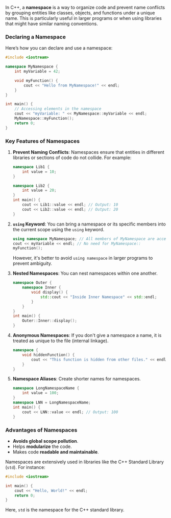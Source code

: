 In C++, a **namespace** is a way to organize code and prevent name conflicts by grouping entities like classes, objects, and functions under a unique name. This is particularly useful in larger programs or when using libraries that might have similar naming conventions.

### Declaring a Namespace
Here’s how you can declare and use a namespace:

```cpp
#include <iostream>

namespace MyNamespace {
    int myVariable = 42;

    void myFunction() {
        cout << "Hello from MyNamespace!" << endl;
    }
}

int main() {
    // Accessing elements in the namespace
    cout << "myVariable: " << MyNamespace::myVariable << endl;
    MyNamespace::myFunction();
    return 0;
}
```

### Key Features of Namespaces
1. **Prevent Naming Conflicts**: Namespaces ensure that entities in different libraries or sections of code do not collide. For example:
   ```cpp
   namespace Lib1 {
       int value = 10;
   }
   
   namespace Lib2 {
       int value = 20;
   }
   int main() {
       cout << Lib1::value << endl; // Output: 10
       cout << Lib2::value << endl; // Output: 20
   }
   ```

2. **`using` Keyword**: You can bring a namespace or its specific members into the current scope using the `using` keyword.
   ```cpp
   using namespace MyNamespace; // All members of MyNamespace are accessible without qualification.
   cout << myVariable << endl; // No need for MyNamespace::
   myFunction();
   ```

   However, it's better to avoid `using namespace` in larger programs to prevent ambiguity.

3. **Nested Namespaces**: You can nest namespaces within one another.
   ```cpp
   namespace Outer {
       namespace Inner {
           void display() {
               std::cout << "Inside Inner Namespace" << std::endl;
           }
       }
   }
   int main() {
       Outer::Inner::display();
   }
   ```

4. **Anonymous Namespaces**: If you don't give a namespace a name, it is treated as unique to the file (internal linkage).
   ```cpp
   namespace {
       void hiddenFunction() {
           cout << "This function is hidden from other files." << endl;
       }
   }
   ```

5. **Namespace Aliases**: Create shorter names for namespaces.
   ```cpp
   namespace LongNamespaceName {
       int value = 100;
   }
   namespace LNN = LongNamespaceName;
   int main() {
       cout << LNN::value << endl; // Output: 100
   }
   ```

### Advantages of Namespaces
- **Avoids global scope pollution**.
- Helps **modularize** the code.
- Makes code **readable and maintainable**.

Namespaces are extensively used in libraries like the C++ Standard Library (`std`). For instance:
```cpp
#include <iostream>

int main() {
    cout << "Hello, World!" << endl;
    return 0;
}
```
Here, `std` is the namespace for the C++ standard library.
